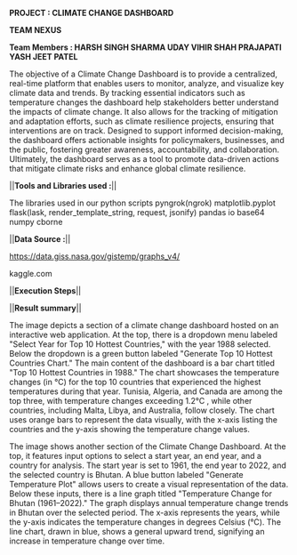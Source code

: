 **PROJECT : CLIMATE CHANGE DASHBOARD**

**TEAM NEXUS**

 **Team Members : HARSH SINGH
                  SHARMA UDAY
                  VIHIR SHAH
                  PRAJAPATI YASH
                  JEET PATEL**

             
The objective of a Climate Change Dashboard is to provide a centralized, real-time platform that enables users to monitor,
analyze, and visualize key climate data and trends. By tracking essential indicators such as temperature changes the dashboard help
stakeholders better understand the impacts of climate change. It also allows for the tracking of mitigation and adaptation efforts, 
such as climate resilience projects, ensuring that interventions are on track.
Designed to support informed decision-making, the dashboard offers actionable insights for policymakers, businesses, and the public,
fostering greater awareness, accountability, and collaboration. Ultimately, the dashboard serves as a tool to promote 
data-driven actions that mitigate climate risks and enhance global climate resilience. 

||**Tools and Libraries used :**||

The libraries used in our python scripts 
pyngrok(ngrok)
matplotlib.pyplot
flask(lask, render_template_string, request, jsonify)
pandas
io
base64
numpy
cborne

||**Data Source :**||

https://data.giss.nasa.gov/gistemp/graphs_v4/

kaggle.com

||**Execution Steps**||


||**Result summary**||

The image depicts a section of a climate change dashboard hosted on an interactive web application. At the top, there is a dropdown menu labeled
"Select Year for Top 10 Hottest Countries," with the year 1988 selected. Below the dropdown is a green button labeled "Generate Top 10 Hottest Countries Chart."
The main content of the dashboard is a bar chart titled "Top 10 Hottest Countries in 1988." The chart showcases the temperature changes (in °C) for the top 10
countries that experienced the highest temperatures during that year. Tunisia, Algeria, and Canada are among the top three, with temperature changes exceeding 1.2°C
, while other countries, including Malta, Libya, and Australia, follow closely. The chart uses orange bars to represent the data visually, with the x-axis listing the 
countries and the y-axis showing the temperature change values.

The image shows another section of the Climate Change Dashboard. At the top, it features input options to select a start year, an end year, and a country for analysis. 
The start year is set to 1961, the end year to 2022, and the selected country is Bhutan. A blue button labeled "Generate Temperature Plot" allows users to create a visual
representation of the data. Below these inputs, there is a line graph titled "Temperature Change for Bhutan (1961–2022)." The graph displays annual temperature change trends 
in Bhutan over the selected period. The x-axis represents the years, while the y-axis indicates the temperature changes in degrees Celsius (°C). The line chart, drawn in blue,
shows a general upward trend, signifying an increase in temperature change over time.
